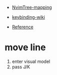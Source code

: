- [NvimTree-mapping](https://github.com/kyazdani42/nvim-tree.lua/blob/master/doc/nvim-tree-lua.txt)

- [keybinding-wiki](https://github.com/ayamir/nvimdots/wiki/Keybindings)

- [Reference](https://zhuanlan.zhihu.com/p/382092667)

# move line

1. enter visual model
2. pass J/K
